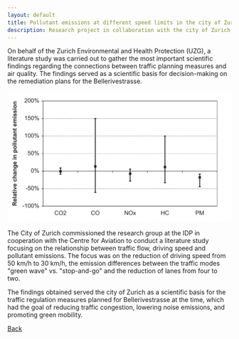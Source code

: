 ```yaml
---
layout: default
title: Pollutant emissions at different speed limits in the city of Zurich
description: Research project in collaboration with the city of Zurich and the Centre for Aviation
---
```


On behalf of the Zurich Environmental and Health Protection (UZG), a literature study was carried out to gather the most important scientific findings regarding the connections between traffic planning measures and air quality. The findings served as a scientific basis for decision-making on the remediation plans for the Bellerivestrasse.

![Branching](./../../pictures/Schadstoffemissionen.png)

The City of Zurich commissioned the research group at the IDP in cooperation with the Centre for Aviation to conduct a literature study focusing on the relationship between traffic flow, driving speed and pollutant emissions. The focus was on the reduction of driving speed from 50 km/h to 30 km/h, the emission differences between the traffic modes "green wave" vs. "stop-and-go" and the reduction of lanes from four to two. 

The findings obtained served the city of Zurich as a scientific basis for the traffic regulation measures planned for Bellerivestrasse at the time, which had the goal of reducing traffic congestion, lowering noise emissions, and promoting green mobility.

[Back](https://isandaiinaviation.github.io/pages/research.html)